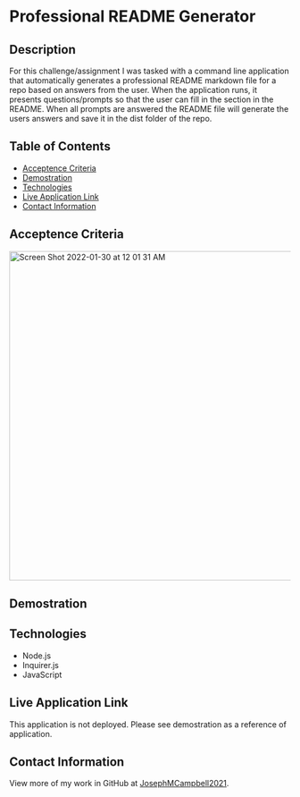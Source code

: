 # Professional README Generator

## Description

For this challenge/assignment I was tasked with a command line application that automatically generates a professional README markdown file for a repo based on answers from the user. When the  application runs, it presents questions/prompts so that the user can fill in the section in the README. When all prompts are answered the README file  will generate the users answers and save it in the dist folder of the repo.  

## Table of Contents

   * [Acceptence Criteria](#Acceptence-Criteria)
   * [Demostration](#Demostration )
   * [Technologies](#Technologies)
   * [Live Application Link](#live-application-link)
   * [Contact Information](#contact-information)


## Acceptence Criteria

<img width="589" alt="Screen Shot 2022-01-30 at 12 01 31 AM" src="https://user-images.githubusercontent.com/92699311/151687359-536ba791-f1da-4281-8913-c1f2ccd16a3e.png">

## Demostration 


## Technologies
* Node.js
* Inquirer.js
* JavaScript

## Live Application Link

This application is not deployed. Please see demostration as a reference of application. 

## Contact Information

View more of my work in GitHub at [JosephMCampbell2021](https://github.com/JMCampbell2021).
